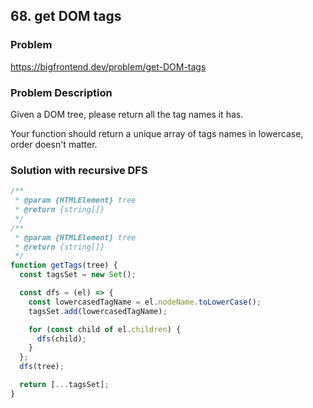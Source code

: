 ## 68. get DOM tags

### Problem

https://bigfrontend.dev/problem/get-DOM-tags

### Problem Description

Given a DOM tree, please return all the tag names it has.

Your function should return a unique array of tags names in lowercase, order doesn't matter.

### Solution with recursive DFS

```js
/**
 * @param {HTMLElement} tree
 * @return {string[]}
 */
/**
 * @param {HTMLElement} tree
 * @return {string[]}
 */
function getTags(tree) {
  const tagsSet = new Set();

  const dfs = (el) => {
    const lowercasedTagName = el.nodeName.toLowerCase();
    tagsSet.add(lowercasedTagName);

    for (const child of el.children) {
      dfs(child);
    }
  };
  dfs(tree);

  return [...tagsSet];
}
```
